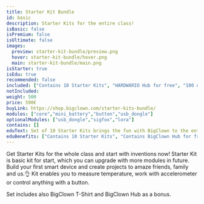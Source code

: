 ```yaml
---
title: Starter Kit Bundle
id: basic
description: Starter Kits for the entire class!
isBasic: false
isPremium: false
isUltimate: false
images:
  preview: starter-kit-bundle/preview.png
  hover: starter-kit-bundle/hover.png
  main: starter-kit-bundle/main.png
isStarter: true
isEdu: true
recommended: false
included: ["Contains 10 Starter Kits", "HARDWARIO Hub for free", "100 day risk-free trial","Free 2-hour webinar","3-year Warranty"]
notIncluded:
weight: 500
price: 590€
buyLink: https://shop.bigclown.com/starter-kits-bundle/
modules: ["core","mini_battery","button","usb_dongle"]
optionalModules: ["usb_dongle","sigfox","lora"]
contains: []
eduText: Set of 10 Starter Kits brings the fun with BigClown to the entire class
eduBenefits: ["Contains 10 Starter Kits", "Contains BigClown Hub for free", "Enough for the whole class","BigClown T-Shirt as a gift"]
---
```


Get Starter Kits for the whole class and start with inventions now! Starter Kit is basic kit for start, which you can upgrade with more modules in future. Build your first smart device and create projects to amaze friends, family and us.👌 Kit enables you to measure temperature, work with accelerometer or control anything with a button.

Set includes also BigClown T-Shirt and BigClown Hub as a bonus.
